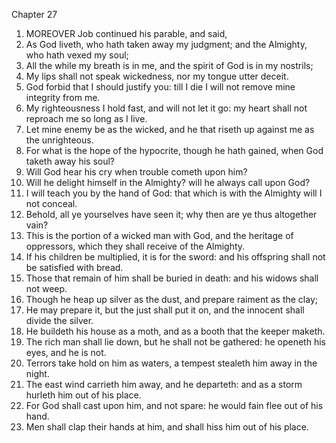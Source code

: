 

Chapter 27

1. MOREOVER Job continued his parable, and said,
2. As God liveth, who hath taken away my judgment; and the Almighty, who hath vexed my soul;
3. All the while my breath is in me, and the spirit of God is in my nostrils;
4. My lips shall not speak wickedness, nor my tongue utter deceit.
5. God forbid that I should justify you: till I die I will not remove mine integrity from me.
6. My righteousness I hold fast, and will not let it go: my heart shall not reproach me so long as I live.
7. Let mine enemy be as the wicked, and he that riseth up against me as the unrighteous.
8. For what is the hope of the hypocrite, though he hath gained, when God taketh away his soul?
9. Will God hear his cry when trouble cometh upon him?
10. Will he delight himself in the Almighty?  will he always call upon God?
11. I will teach you by the hand of God: that which is with the Almighty will I not conceal.
12. Behold, all ye yourselves have seen it; why then are ye thus altogether vain?
13. This is the portion of a wicked man with God, and the heritage of oppressors, which they shall receive of the Almighty.
14. If his children be multiplied, it is for the sword: and his offspring shall not be satisfied with bread.
15. Those that remain of him shall be buried in death: and his widows shall not weep.
16. Though he heap up silver as the dust, and prepare raiment as the clay;
17. He may prepare it, but the just shall put it on, and the innocent shall divide the silver.
18. He buildeth his house as a moth, and as a booth that the keeper maketh.
19. The rich man shall lie down, but he shall not be gathered: he openeth his eyes, and he is not.
20. Terrors take hold on him as waters, a tempest stealeth him away in the night.
21. The east wind carrieth him away, and he departeth: and as a storm hurleth him out of his place.
22. For God shall cast upon him, and not spare: he would fain flee out of his hand.
23. Men shall clap their hands at him, and shall hiss him out of his place.
